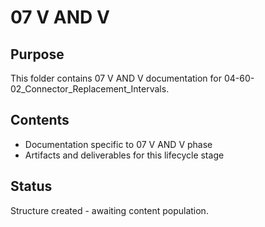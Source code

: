# 07 V AND V

## Purpose
This folder contains 07 V AND V documentation for 04-60-02_Connector_Replacement_Intervals.

## Contents
- Documentation specific to 07 V AND V phase
- Artifacts and deliverables for this lifecycle stage

## Status
Structure created - awaiting content population.
